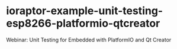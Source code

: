# ioraptor-example-unit-testing-esp8266-platformio-qtcreator
Webinar: Unit Testing for Embedded with PlatformIO and Qt Creator
